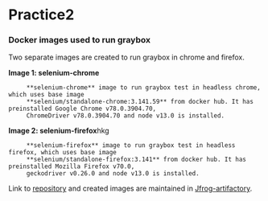 # Practice2

### Docker images used to run graybox
Two separate images are created to run graybox in chrome and firefox.

**Image 1: selenium-chrome**

         **selenium-chrome** image to run graybox test in headless chrome, which uses base image 
         **selenium/standalone-chrome:3.141.59** from docker hub. It has preinstalled Google Chrome v78.0.3904.70, 
         ChromeDriver v78.0.3904.70 and node v13.0 is installed.


**Image 2: selenium-firefox**hkg

         **selenium-firefox** image to run graybox test in headless firefox, which uses base image
         **selenium/standalone-firefox:3.141** from docker hub. It has preinstalled Mozilla Firefox v70.0,
         geckodriver v0.26.0 and node v13.0 is installed.

Link to [repository](https://github.cerner.com/MPagesEcosystem/mpages-docker-image) and created images are maintained in [Jfrog-artifactory](https://docker-snapshot.cernerrepos.net/webapp/#/artifacts/browse/simple/General/docker-snapshot/mpages-docker-images).
